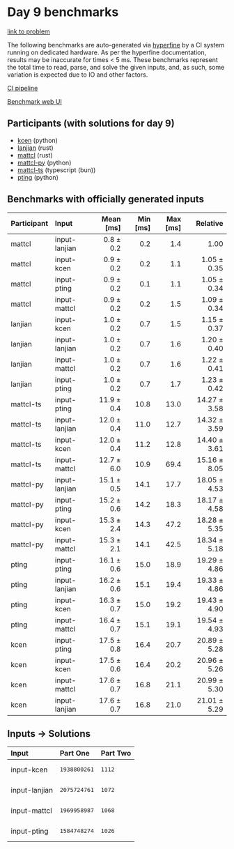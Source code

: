 # Day 9 benchmarks

[link to problem](https://adventofcode.com/2023/day/9)

The following benchmarks are auto-generated via
[hyperfine](https://github.com/sharkdp/hyperfine) by a CI system running on
dedicated hardware. As per the hyperfine documentation, results may be
inaccurate for times < 5 ms. These benchmarks represent the total time to read,
parse, and solve the given inputs, and, as such, some variation is expected due
to IO and other factors.

[CI pipeline](http://ci.papercode.net:8080/teams/main/pipelines/aoc2023)

[Benchmark web UI](https://aoc.ancalagon.black)


## Participants (with solutions for day 9)

- [kcen](https://github.com/kcen/aoc2023) (python)
- [lanjian](https://github.com/lanjian/aoc-2023) (rust)
- [mattcl](https://github.com/mattcl/aoc2023) (rust)
- [mattcl-py](https://github.com/mattcl/aoc2023-py) (python)
- [mattcl-ts](https://github.com/mattcl/aoc2023-js) (typescript (bun))
- [pting](https://github.com/pting/aoc2023) (python)


## Benchmarks with officially generated inputs

| Participant | Input | Mean [ms] | Min [ms] | Max [ms] | Relative |
|:---|:---|---:|---:|---:|---:|
| mattcl | input-lanjian | 0.8 ± 0.2 | 0.2 | 1.4 | 1.00 |
| mattcl | input-kcen | 0.9 ± 0.2 | 0.2 | 1.1 | 1.05 ± 0.35 |
| mattcl | input-pting | 0.9 ± 0.2 | 0.1 | 1.1 | 1.05 ± 0.34 |
| mattcl | input-mattcl | 0.9 ± 0.2 | 0.2 | 1.5 | 1.09 ± 0.34 |
| lanjian | input-kcen | 1.0 ± 0.2 | 0.7 | 1.5 | 1.15 ± 0.37 |
| lanjian | input-lanjian | 1.0 ± 0.2 | 0.7 | 1.6 | 1.20 ± 0.40 |
| lanjian | input-mattcl | 1.0 ± 0.2 | 0.7 | 1.6 | 1.22 ± 0.41 |
| lanjian | input-pting | 1.0 ± 0.2 | 0.7 | 1.7 | 1.23 ± 0.42 |
| mattcl-ts | input-pting | 11.9 ± 0.4 | 10.8 | 13.0 | 14.27 ± 3.58 |
| mattcl-ts | input-lanjian | 12.0 ± 0.4 | 11.0 | 12.7 | 14.32 ± 3.59 |
| mattcl-ts | input-kcen | 12.0 ± 0.4 | 11.2 | 12.8 | 14.40 ± 3.61 |
| mattcl-ts | input-mattcl | 12.7 ± 6.0 | 10.9 | 69.4 | 15.16 ± 8.05 |
| mattcl-py | input-lanjian | 15.1 ± 0.5 | 14.1 | 17.7 | 18.05 ± 4.53 |
| mattcl-py | input-pting | 15.2 ± 0.6 | 14.2 | 18.3 | 18.17 ± 4.58 |
| mattcl-py | input-kcen | 15.3 ± 2.4 | 14.3 | 47.2 | 18.28 ± 5.35 |
| mattcl-py | input-mattcl | 15.3 ± 2.1 | 14.1 | 42.5 | 18.34 ± 5.18 |
| pting | input-pting | 16.1 ± 0.6 | 15.0 | 18.9 | 19.29 ± 4.86 |
| pting | input-lanjian | 16.2 ± 0.6 | 15.1 | 19.4 | 19.33 ± 4.86 |
| pting | input-kcen | 16.3 ± 0.7 | 15.0 | 19.2 | 19.43 ± 4.90 |
| pting | input-mattcl | 16.4 ± 0.7 | 15.1 | 19.1 | 19.54 ± 4.93 |
| kcen | input-pting | 17.5 ± 0.8 | 16.4 | 20.7 | 20.89 ± 5.28 |
| kcen | input-kcen | 17.5 ± 0.6 | 16.4 | 20.2 | 20.96 ± 5.26 |
| kcen | input-mattcl | 17.6 ± 0.7 | 16.8 | 21.1 | 20.99 ± 5.30 |
| kcen | input-lanjian | 17.6 ± 0.7 | 16.8 | 21.0 | 21.01 ± 5.29 |


## Inputs -> Solutions

| Input | Part One | Part Two |
|:---|:---|:---|
|input-kcen|<pre>1938800261</pre>|<pre>1112</pre>|
|input-lanjian|<pre>2075724761</pre>|<pre>1072</pre>|
|input-mattcl|<pre>1969958987</pre>|<pre>1068</pre>|
|input-pting|<pre>1584748274</pre>|<pre>1026</pre>|